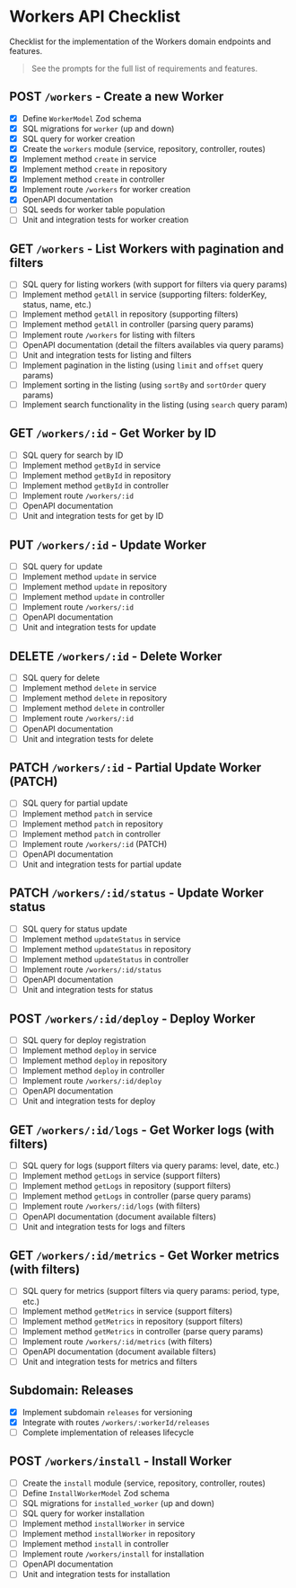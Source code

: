 # Workers API Checklist

Checklist for the implementation of the Workers domain endpoints and features.

> See the prompts for the full list of requirements and features.

## POST `/workers` - Create a new Worker

- [x] Define `WorkerModel` Zod schema
- [x] SQL migrations for `worker` (up and down)
- [x] SQL query for worker creation
- [x] Create the `workers` module (service, repository, controller, routes)
- [x] Implement method `create` in service
- [x] Implement method `create` in repository
- [x] Implement method `create` in controller
- [x] Implement route `/workers` for worker creation
- [x] OpenAPI documentation
- [ ] SQL seeds for worker table population
- [ ] Unit and integration tests for worker creation

## GET `/workers` - List Workers with pagination and filters

- [ ] SQL query for listing workers (with support for filters via query params)
- [ ] Implement method `getAll` in service (supporting filters: folderKey, status, name, etc.)
- [ ] Implement method `getAll` in repository (supporting filters)
- [ ] Implement method `getAll` in controller (parsing query params)
- [ ] Implement route `/workers` for listing with filters
- [ ] OpenAPI documentation (detail the filters availables via query params)
- [ ] Unit and integration tests for listing and filters
- [ ] Implement pagination in the listing (using `limit` and `offset` query params)
- [ ] Implement sorting in the listing (using `sortBy` and `sortOrder` query params)
- [ ] Implement search functionality in the listing (using `search` query param)

## GET `/workers/:id` - Get Worker by ID

- [ ] SQL query for search by ID
- [ ] Implement method `getById` in service
- [ ] Implement method `getById` in repository
- [ ] Implement method `getById` in controller
- [ ] Implement route `/workers/:id`
- [ ] OpenAPI documentation
- [ ] Unit and integration tests for get by ID

## PUT `/workers/:id` - Update Worker

- [ ] SQL query for update
- [ ] Implement method `update` in service
- [ ] Implement method `update` in repository
- [ ] Implement method `update` in controller
- [ ] Implement route `/workers/:id`
- [ ] OpenAPI documentation
- [ ] Unit and integration tests for update

## DELETE `/workers/:id` - Delete Worker

- [ ] SQL query for delete
- [ ] Implement method `delete` in service
- [ ] Implement method `delete` in repository
- [ ] Implement method `delete` in controller
- [ ] Implement route `/workers/:id`
- [ ] OpenAPI documentation
- [ ] Unit and integration tests for delete

## PATCH `/workers/:id` - Partial Update Worker (PATCH)

- [ ] SQL query for partial update
- [ ] Implement method `patch` in service
- [ ] Implement method `patch` in repository
- [ ] Implement method `patch` in controller
- [ ] Implement route `/workers/:id` (PATCH)
- [ ] OpenAPI documentation
- [ ] Unit and integration tests for partial update

## PATCH `/workers/:id/status` - Update Worker status

- [ ] SQL query for status update
- [ ] Implement method `updateStatus` in service
- [ ] Implement method `updateStatus` in repository
- [ ] Implement method `updateStatus` in controller
- [ ] Implement route `/workers/:id/status`
- [ ] OpenAPI documentation
- [ ] Unit and integration tests for status

## POST `/workers/:id/deploy` - Deploy Worker

- [ ] SQL query for deploy registration
- [ ] Implement method `deploy` in service
- [ ] Implement method `deploy` in repository
- [ ] Implement method `deploy` in controller
- [ ] Implement route `/workers/:id/deploy`
- [ ] OpenAPI documentation
- [ ] Unit and integration tests for deploy

## GET `/workers/:id/logs` - Get Worker logs (with filters)

- [ ] SQL query for logs (support filters via query params: level, date, etc.)
- [ ] Implement method `getLogs` in service (support filters)
- [ ] Implement method `getLogs` in repository (support filters)
- [ ] Implement method `getLogs` in controller (parse query params)
- [ ] Implement route `/workers/:id/logs` (with filters)
- [ ] OpenAPI documentation (document available filters)
- [ ] Unit and integration tests for logs and filters

## GET `/workers/:id/metrics` - Get Worker metrics (with filters)

- [ ] SQL query for metrics (support filters via query params: period, type, etc.)
- [ ] Implement method `getMetrics` in service (support filters)
- [ ] Implement method `getMetrics` in repository (support filters)
- [ ] Implement method `getMetrics` in controller (parse query params)
- [ ] Implement route `/workers/:id/metrics` (with filters)
- [ ] OpenAPI documentation (document available filters)
- [ ] Unit and integration tests for metrics and filters

## Subdomain: Releases

- [x] Implement subdomain `releases` for versioning
- [x] Integrate with routes `/workers/:workerId/releases`
- [ ] Complete implementation of releases lifecycle

## POST `/workers/install` - Install Worker

- [ ] Create the `install` module (service, repository, controller, routes)
- [ ] Define `InstallWorkerModel` Zod schema
- [ ] SQL migrations for `installed_worker` (up and down)
- [ ] SQL query for worker installation
- [ ] Implement method `installWorker` in service
- [ ] Implement method `installWorker` in repository
- [ ] Implement method `install` in controller
- [ ] Implement route `/workers/install` for installation
- [ ] OpenAPI documentation
- [ ] Unit and integration tests for installation
